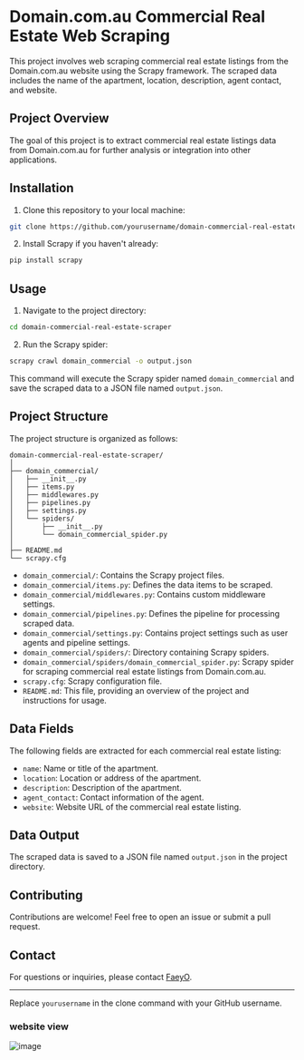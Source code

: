 # Domain.com.au Commercial Real Estate Web Scraping

This project involves web scraping commercial real estate listings from the Domain.com.au website using the Scrapy framework. The scraped data includes the name of the apartment, location, description, agent contact, and website.

## Project Overview

The goal of this project is to extract commercial real estate listings data from Domain.com.au for further analysis or integration into other applications.

## Installation

1. Clone this repository to your local machine:

```bash
git clone https://github.com/yourusername/domain-commercial-real-estate-scraper.git
```

2. Install Scrapy if you haven't already:

```bash
pip install scrapy
```

## Usage

1. Navigate to the project directory:

```bash
cd domain-commercial-real-estate-scraper
```

2. Run the Scrapy spider:

```bash
scrapy crawl domain_commercial -o output.json
```

This command will execute the Scrapy spider named `domain_commercial` and save the scraped data to a JSON file named `output.json`.

## Project Structure

The project structure is organized as follows:

```
domain-commercial-real-estate-scraper/
│
├── domain_commercial/
│   ├── __init__.py
│   ├── items.py
│   ├── middlewares.py
│   ├── pipelines.py
│   ├── settings.py
│   └── spiders/
│       ├── __init__.py
│       └── domain_commercial_spider.py
│
├── README.md
└── scrapy.cfg
```

- `domain_commercial/`: Contains the Scrapy project files.
- `domain_commercial/items.py`: Defines the data items to be scraped.
- `domain_commercial/middlewares.py`: Contains custom middleware settings.
- `domain_commercial/pipelines.py`: Defines the pipeline for processing scraped data.
- `domain_commercial/settings.py`: Contains project settings such as user agents and pipeline settings.
- `domain_commercial/spiders/`: Directory containing Scrapy spiders.
- `domain_commercial/spiders/domain_commercial_spider.py`: Scrapy spider for scraping commercial real estate listings from Domain.com.au.
- `scrapy.cfg`: Scrapy configuration file.
- `README.md`: This file, providing an overview of the project and instructions for usage.

## Data Fields

The following fields are extracted for each commercial real estate listing:

- `name`: Name or title of the apartment.
- `location`: Location or address of the apartment.
- `description`: Description of the apartment.
- `agent_contact`: Contact information of the agent.
- `website`: Website URL of the commercial real estate listing.

## Data Output

The scraped data is saved to a JSON file named `output.json` in the project directory.

## Contributing

Contributions are welcome! Feel free to open an issue or submit a pull request.

## Contact

For questions or inquiries, please contact [FaeyO](mailto:foyinbo250@gmail.com).

---

Replace `yourusername` in the clone command with your GitHub username.

### website view

![image](https://github.com/FaeyO/webscrapping-sydney-region-properties/assets/118575325/4ab78e0f-b1df-4b76-9818-5568e08e2d7f)

